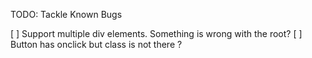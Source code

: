 
TODO: Tackle Known Bugs

[ ] Support multiple div elements. Something is wrong with the root?
[ ] Button has onclick but class is not there ?

 
<for item of items>
    <List>
</for>